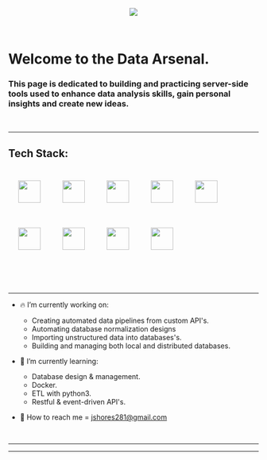 
<p align="center"> 
  <img src="https://user-images.githubusercontent.com/52839097/196554542-4747f745-3040-4d5a-87f1-fffa22997873.png"/>
  </p>


<br>

# Welcome to the Data Arsenal. 

### This page is dedicated to building and practicing server-side tools used to enhance data analysis skills, gain personal insights and create new ideas. 


<br>

-----

## Tech Stack:
 

<p align="left"> 
  <a href="https://aws.amazon.com/ec2/"><img width="45" hspace="20" vspace="25" src="https://user-images.githubusercontent.com/52839097/196538073-a7d41d8b-082e-47c0-a786-4dcb4e9f94cd.svg"/></a>
  <a href="https://www.heroku.com/"><img width="45" hspace="20" vspace="25" src="https://user-images.githubusercontent.com/52839097/196539712-2496cfb9-5284-4414-88b8-95bda1cc28cc.svg"/></a>
  <a href="https://ubuntu.com/"><img width="45" hspace="20" vspace="25" src="https://user-images.githubusercontent.com/52839097/196541420-92e159d1-ee1a-421f-a274-06a304fb1687.svg"/></a>
  <a href="https://www.python.org/"><img width="45" hspace="20" vspace="25" src="https://user-images.githubusercontent.com/52839097/196538956-97c8ce36-abad-4f3b-a133-5552e8b630fe.svg"/></a>
  <a href="https://www.mysql.com/"><img width="45" hspace="20" vspace="25" src="https://user-images.githubusercontent.com/52839097/196539697-01091085-a89f-457e-af03-4c94692c5e42.svg"/></a>
  <a href="https://www.postgresql.org/"><img width="45" hspace="20" vspace="25" src="https://user-images.githubusercontent.com/52839097/196541997-9f3ab090-f5ac-45ca-a15f-b2a6aee380f7.svg"/></a>
  <a href="https://www.microsoft.com/en-us/sql-server/sql-server-2019"><img width="45" hspace="20" vspace="25" src="https://user-images.githubusercontent.com/52839097/196542082-d01e7638-e769-4a03-b916-0d8711ee6318.svg"/></a>
  <a href="https://www.microsoft.com/en-us/microsoft-365/excel"><img width="45" hspace="20" vspace="25" src="https://user-images.githubusercontent.com/52839097/196539726-dd6eb048-d2dc-46db-9d84-5104bedd6159.svg"/></a>
  <a href="https://www.vmware.com/"><img width="45" hspace="20" vspace="25" src="https://user-images.githubusercontent.com/52839097/196550181-3480d0ce-ae32-40bc-b6ed-2334cca59341.svg"/></a>

</p>
 
 


<br>


<!--[![Top Langs](https://github-readme-stats.vercel.app/api/top-langs/?username=jshores281&langs_count=8&theme=dark)](https://github.com/anuraghazra/github-readme-stats) -->


<br>

-----


- :fire: I’m currently working on: 
  - Creating automated data pipelines from custom API's.
  - Automating database normalization designs
  - Importing unstructured data into databases's.
  - Building and managing both local and distributed databases.

- 🌱 I’m currently learning: 
  - Database design & management.
  - Docker. 
  - ETL with python3.
  - Restful & event-driven API's.


- :key: How to reach me = jshores281@gmail.com

<br>

--------
--------


<!--
![Jshores281's GitHub stats](https://github-readme-stats.vercel.app/api?username=jshores281&show_icons=true&theme=dark)
-->








